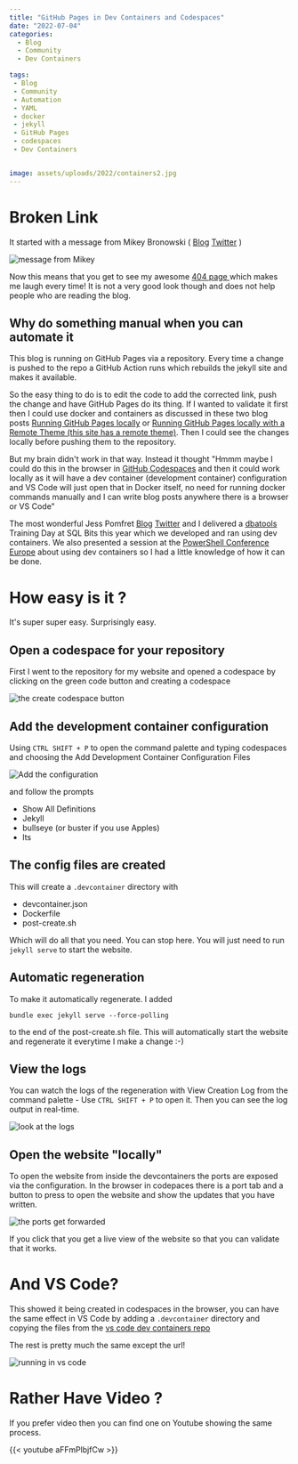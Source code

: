 ```yaml
---
title: "GitHub Pages in Dev Containers and Codespaces"
date: "2022-07-04"
categories:
  - Blog
  - Community
  - Dev Containers

tags:
 - Blog
 - Community
 - Automation
 - YAML
 - docker
 - jekyll
 - GitHub Pages
 - codespaces
 - Dev Containers


image: assets/uploads/2022/containers2.jpg
---
```


# Broken Link

It started with a message from Mikey Bronowski ( [Blog](https://www.bronowski.it/blog/)  [Twitter](https://twitter.com/@MikeyBronowski) )

![message from Mikey](assets/uploads/2022/07/mikey-dm.png)

Now this means that you get to see my awesome [404 page ](https://blog.robsewell.com/justsomethingsad) which makes me laugh every time! It is not a very good look though and does not help people who are reading the blog.

## Why do something manual when you can automate it

This blog is running on GitHub Pages via a repository. Every time a change is pushed to the repo a GitHub Action runs which rebuilds the jekyll site and makes it available.

So the easy thing to do is to edit the code to add the corrected link, push the change and have GitHub Pages do its thing. If I wanted to validate it first then I could use docker and containers as discussed in these two blog posts [Running GitHub Pages locally](2021-04-11-locally-viewing-github-pages-new-data-saturdays.md) or [Running GitHub Pages locally with a Remote Theme (this site has a remote theme)](2021-04-15-locally-viewing-github-pages-locally-with-remote-theme.md). Then I could see the changes locally before pushing them to the repository.

But my brain didn't work in that way. Instead it thought "Hmmm maybe I could do this in the browser in [GitHub Codespaces](https://github.com/features/codespaces) and then it could work locally as it will have a dev container (development container) configuration and VS Code will just open that in Docker itself, no need for running docker commands manually and I can write blog posts anywhere there is a browser or VS Code"

The most wonderful Jess Pomfret [Blog](https://jesspomfret.com) [Twitter](https://twitter.com/@jpomfret) and I delivered a [dbatools](https://dbatools.io) Training Day at SQL Bits this year which we developed and ran using dev containers. We also presented a session at the [PowerShell Conference Europe](psconf.eu) about using dev containers so I had a little knowledge of how it can be done.

# How easy is it ?

It's super super easy. Surprisingly easy.

## Open a codespace for your repository

First I went to the repository for my website and opened a codespace by clicking on the green code button and creating a codespace

![the create codespace button](assets/uploads/2022/07/create-codespace.png)

## Add the development container configuration

Using `CTRL SHIFT + P` to open the command palette and typing codespaces and choosing the Add Development Container Configuration Files

![Add the configuration](assets/uploads/2022/07/add-config.png)

and follow the prompts

- Show All Definitions
- Jekyll
- bullseye (or buster if you use Apples)
- lts

## The config files are created

This will create a `.devcontainer` directory with
- devcontainer.json
- Dockerfile
- post-create.sh

Which will do all that you need. You can stop here. You will just need to run `jekyll serve` to start the website.

## Automatic regeneration

To make it automatically regenerate. I added

`bundle exec jekyll serve --force-polling`

to the end of the post-create.sh file. This will automatically start the website and regenerate it everytime I make a change :-)

## View the logs

You can watch the logs of the regeneration with View Creation Log from the command palette - Use `CTRL SHIFT + P` to open it. Then you can see the log output in real-time.

![look at the logs](assets/uploads/2022/07/view-creation-log.png)

## Open the website "locally"

To open the website from inside the devcontainers the ports are exposed via the configuration. In the browser in codepaces there is a port tab and a button to press to open the website and show the updates that you have written.

![the ports get forwarded](assets/uploads/2022/07/port-forwards.png)

If you click that you get a live view of the website so that you can validate that it works.

# And VS Code?

This showed it being created in codespaces in the browser, you can have the same effect in VS Code by adding a `.devcontainer` directory and copying the files from the [vs code dev containers repo](https://github.com/microsoft/vscode-dev-containers/tree/v0.238.1/containers/jekyll/.devcontainer)

The rest is pretty much the same except the url!

![running in vs code](assets/uploads/2022/07/vscode.png)

# Rather Have Video ?

If you prefer video then you can find one on Youtube showing the same process.

 {{< youtube aFFmPlbjfCw >}}
